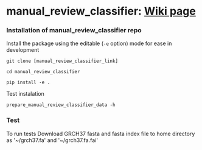 # manual_review_classifier: [Wiki page](https://github.com/griffithlab/manual_review_classifier/wiki)

### Installation of manual_review_classifier repo

Install the package using the editable (`-e` option) mode for ease in development

`git clone [manual_review_classifier_link]`

`cd manual_review_classifier`

`pip install -e .`

Test instalation 

`prepare_manual_review_classifier_data -h`

### Test

To run tests Download GRCH37 fasta and fasta index file to home directory as 
'\~/grch37.fa' and '\~/grch37.fa.fai'
